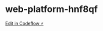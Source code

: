 # web-platform-hnf8qf

[Edit in Codeflow ⚡️](https://stackblitz.com/~/github.com/Lailnedx/web-platform-hnf8qf)